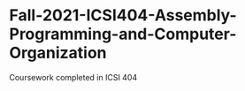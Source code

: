 # Fall-2021-ICSI404-Assembly-Programming-and-Computer-Organization
Coursework completed in ICSI 404
